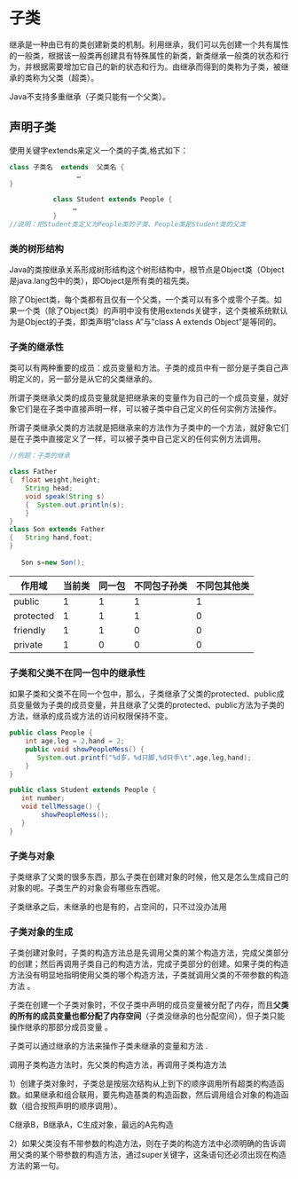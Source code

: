 # 子类

继承是一种由已有的类创建新类的机制。利用继承，我们可以先创建一个共有属性的一般类，根据该一般类再创建具有特殊属性的新类，新类继承一般类的状态和行为，并根据需要增加它自己的新的状态和行为。由继承而得到的类称为子类，被继承的类称为父类（超类）。

Java不支持多重继承（子类只能有一个父类）。

##  声明子类

使用关键字extends来定义一个类的子类,格式如下：

```java
class 子类名  extends  父类名 {
                 … 
} 
```

```java
           class Student extends People {
                … 
           }
//说明：把Student类定义为People类的子类、People类是Student类的父类 

```

### 类的树形结构

Java的类按继承关系形成树形结构这个树形结构中，根节点是Object类（Object是java.lang包中的类），即Object是所有类的祖先类。

除了Object类，每个类都有且仅有一个父类，一个类可以有多个或零个子类。如果一个类（除了Object类）的声明中没有使用extends关键字，这个类被系统默认为是Object的子类，即类声明“class A”与“class A extends Object”是等同的。



### 子类的继承性

类可以有两种重要的成员：成员变量和方法。子类的成员中有一部分是子类自己声明定义的，另一部分是从它的父类继承的。 

所谓子类继承父类的成员变量就是把继承来的变量作为自己的一个成员变量，就好象它们是在子类中直接声明一样，可以被子类中自己定义的任何实例方法操作。

所谓子类继承父类的方法就是把继承来的方法作为子类中的一个方法，就好象它们是在子类中直接定义了一样，可以被子类中自己定义的任何实例方法调用。

```java
//例题：子类的继承

class Father 
{  float weight,height;
    String head;
    void speak(String s)
    {  System.out.println(s);
    }
}
class Son extends Father 
{   String hand,foot;
}
 
   Son s=new Son();

```



| 作用域    | 当前类 | 同一包 | 不同包子孙类 | 不同包其他类 |
| --------- | ------ | ------ | ------------ | ------------ |
| public    | 1      | 1      | 1            | 1            |
| protected | 1      | 1      | 1            | 0            |
| friendly  | 1      | 1      | 0            | 0            |
| private   | 1      | 0      | 0            | 0            |



### 子类和父类不在同一包中的继承性

如果子类和父类不在同一个包中，那么，子类继承了父类的protected、public成员变量做为子类的成员变量，并且继承了父类的protected、public方法为子类的方法，继承的成员或方法的访问权限保持不变。

```java
public class People { 
    int age,leg = 2,hand = 2;
    public void showPeopleMess() {
       System.out.printf("%d岁，%d只脚,%d只手\t",age,leg,hand);
    }    
}

public class Student extends People {
   int number;
   void tellMessage() {
        showPeopleMess();
   }
} 
```

### 子类与对象

子类继承了父类的很多东西，那么子类在创建对象的时候，他又是怎么生成自己的对象的呢。子类生产的对象会有哪些东西呢。

子类继承之后，未继承的也是有的，占空间的，只不过没办法用



### 子类对象的生成

子类创建对象时，子类的构造方法总是先调用父类的某个构造方法，完成父类部分的创建；然后再调用子类自己的构造方法，完成子类部分的创建。如果子类的构造方法没有明显地指明使用父类的哪个构造方法，子类就调用父类的不带参数的构造方法 。

子类在创建一个子类对象时，不仅子类中声明的成员变量被分配了内存，而且**父类的所有的成员变量也都分配了内存空间**（子类没继承的也分配空间），但子类只能操作继承的那部分成员变量 。

子类可以通过继承的方法来操作子类未继承的变量和方法 .

调用子类构造方法时，先父类的构造方法，再调用子类构造方法

1）创建子类对象时，子类总是按层次结构从上到下的顺序调用所有超类的构造函数。如果继承和组合联用，要先构造基类的构造函数，然后调用组合对象的构造函数（组合按照声明的顺序调用）。

C继承B，B继承A，C生成对象，最远的A先构造

2）如果父类没有不带参数的构造方法，则在子类的构造方法中必须明确的告诉调用父类的某个带参数的构造方法，通过super关键字，这条语句还必须出现在构造方法的第一句。























































